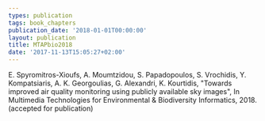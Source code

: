 ```yaml
---
types: publication
tags: book_chapters
publication_date: '2018-01-01T00:00:00'
layout: publication
title: MTAPbio2018
date: '2017-11-13T15:05:27+02:00'
---
```

E. Spyromitros-Xioufs, A. Moumtzidou, S. Papadopoulos, S. Vrochidis, Y. Kompatsiaris, A. K. Georgoulias, G. Alexandri, K. Kourtidis, "Towards improved air quality monitoring using publicly available sky images", In Multimedia Technologies for Environmental & Biodiversity Informatics, 2018. (accepted for publication)
